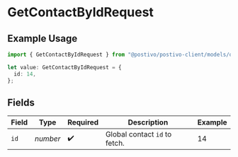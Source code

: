 # GetContactByIdRequest

## Example Usage

```typescript
import { GetContactByIdRequest } from "@postivo/postivo-client/models/operations";

let value: GetContactByIdRequest = {
  id: 14,
};
```

## Fields

| Field                         | Type                          | Required                      | Description                   | Example                       |
| ----------------------------- | ----------------------------- | ----------------------------- | ----------------------------- | ----------------------------- |
| `id`                          | *number*                      | :heavy_check_mark:            | Global contact `id` to fetch. | 14                            |